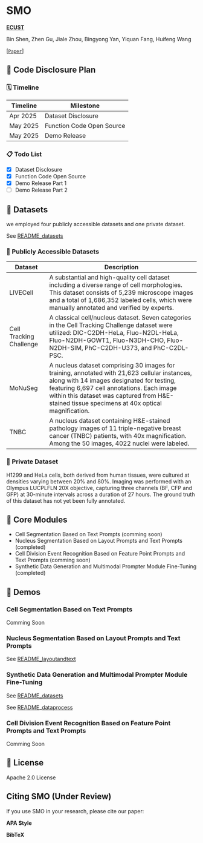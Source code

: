 # SMO

**[ECUST](https://www.ecust.edu.cn/)**

Bin Shen, Zhen Gu, Jiale Zhou, Bingyong Yan, Yiquan Fang, Huifeng Wang

[[`Paper`]()] 

## 📌 Code Disclosure Plan

### 🗓 Timeline

| Timeline       | Milestone                     |
|----------------|-------------------------------|
| Apr 2025       | Dataset Disclosure|
| May 2025       | Function Code Open Source|
| May 2025       | Demo Release  |

### 📋 Todo List

- [x] Dataset Disclosure
- [x] Function Code Open Source
- [x] Demo Release Part 1
- [ ] Demo Release Part 2

## 📁 Datasets

we employed four publicly accessible datasets and one private dataset.

See [README_datasets](datasets/README_datasets.md)

### 🔬 Publicly Accessible Datasets

| Dataset                  | Description                                                                 |
|--------------------------|-----------------------------------------------------------------------------|
| LIVECell                 | A substantial and high-quality cell dataset including a diverse range of cell morphologies. This dataset consists of 5,239 microscope images and a total of 1,686,352 labeled cells, which were manually annotated and verified by experts.        |
| Cell Tracking Challenge  | A classical cell/nucleus dataset. Seven categories in the Cell Tracking Challenge dataset were utilized: DIC-C2DH-HeLa, Fluo-N2DL-HeLa, Fluo-N2DH-GOWT1, Fluo-N3DH-CHO, Fluo-N2DH-SIM, PhC-C2DH-U373, and PhC-C2DL-PSC. |
| MoNuSeg                  | A nucleus dataset comprising 30 images for training, annotated with 21,623 cellular instances, along with 14 images designated for testing, featuring 6,697 cell annotations. Each image within this dataset was captured from H&E-stained tissue specimens at 40x optical magnification. |
| TNBC                     | A nucleus dataset containing H&E-stained pathology images of 11 triple-negative breast cancer (TNBC) patients, with 40x magnification. Among the 50 images, 4022 nuclei were labeled. |

### 🔬 Private Dataset

H1299 and HeLa cells, both derived from human tissues, were cultured at densities varying between 20% and 80%. Imaging was performed with an Olympus LUCPLFLN 20X objective, capturing three channels (BF, CFP and GFP) at 30-minute intervals across a duration of 27 hours. The ground truth of this dataset has not yet been fully annotated.


## 🧩 Core Modules

- Cell Segmentation Based on Text Prompts (comming soon)
- Nucleus Segmentation Based on Layout Prompts and Text Prompts (completed)
- Cell Division Event Recognition Based on Feature Point Prompts and Text Prompts (comming soon)
- Synthetic Data Generation and Multimodal Prompter Module Fine-Tuning (completed)

## 🚀 Demos

### Cell Segmentation Based on Text Prompts

Comming Soon

### Nucleus Segmentation Based on Layout Prompts and Text Prompts

See [README_layoutandtext](layoutandtext/README_layoutandtext.md)

### Synthetic Data Generation and Multimodal Prompter Module Fine-Tuning

See [README_datasets](datasets/README_datasets.md)

See [README_dataprocess](dataprocess/README_dataprocess.md)

### Cell Division Event Recognition Based on Feature Point Prompts and Text Prompts

Comming Soon

## 📜 License

Apache 2.0 License

## Citing SMO (Under Review)

If you use SMO in your research, please cite our paper:

**APA Style**  


**BibTeX**  

